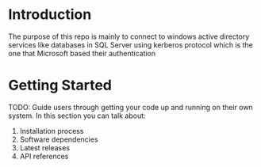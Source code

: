# Introduction 
The purpose of this repo is mainly to connect to windows active directory services like databases in SQL Server using kerberos protocol which is the one that Microsoft based their authentication

# Getting Started
TODO: Guide users through getting your code up and running on their own system. In this section you can talk about:
1.	Installation process
2.	Software dependencies
3.	Latest releases
4.	API references

